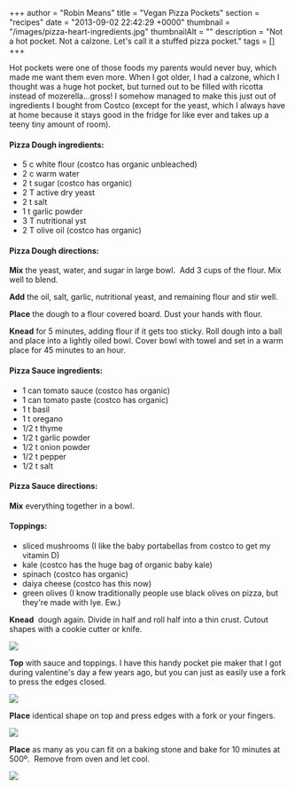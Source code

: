 +++
author = "Robin Means"
title = "Vegan Pizza Pockets"
section = "recipes"
date = "2013-09-02 22:42:29 +0000"
thumbnail = "/images/pizza-heart-ingredients.jpg"
thumbnailAlt = ""
description = "Not a hot pocket. Not a calzone. Let's call it a stuffed pizza pocket."
tags = []
+++

Hot pockets were one of those foods my parents would never buy, which made me want them even more. When I got older, I had a calzone, which I thought was a huge hot pocket, but turned out to be filled with ricotta instead of mozerella...gross! I somehow managed to make this just out of ingredients I bought from Costco (except for the yeast, which I always have at home because it stays good in the fridge for like ever and takes up a teeny tiny amount of room).



#### Pizza Dough ingredients:

- 5 c white flour (costco has organic unbleached)
- 2 c warm water
- 2 t sugar (costco has organic)
- 2 T active dry yeast
- 2 t salt
- 1 t garlic powder
- 3 T nutritional yst
- 2 T olive oil (costco has organic)



#### Pizza Dough directions:

**Mix** the yeast, water, and sugar in large bowl.&nbsp; Add 3 cups of the flour. Mix well to blend. 

**Add** the oil, salt, garlic, nutritional yeast, and remaining flour and stir well.

**Place** the dough to a flour covered board. Dust your hands with flour.

**Knead** for 5 minutes, adding flour if it gets too sticky. Roll dough into a ball and place into a lightly oiled bowl. Cover bowl with towel and set in a warm place for 45 minutes to an hour.



#### Pizza Sauce ingredients:

- 1 can tomato sauce (costco has organic)
- 1 can tomato paste (costco has organic)
- 1 t basil
- 1 t oregano
- 1/2 t thyme
- 1/2 t garlic powder
- 1/2 t onion powder
- 1/2 t pepper
- 1/2 t salt



#### Pizza Sauce directions:

**Mix** everything together in a bowl.



#### Toppings:

- sliced mushrooms (I like the baby portabellas from costco to get my vitamin D)
- kale (costco has the huge bag of organic baby kale)
- spinach (costco has organic)
- daiya cheese (costco has this now)
- green olives (I know traditionally people use black olives on pizza, but they're made with lye. Ew.)

**Knead** &nbsp;dough again. Divide in half and roll half into a thin crust. Cutout shapes with a cookie cutter or knife.

![](/images/pizza-heart-cutting1.jpg)

**Top** with sauce and toppings. I have this handy pocket pie maker that I got during valentine's day a few years ago, but you can just as easily use a fork to press the edges closed.

![](/images/pizza-heart-ingredients.jpg)

**Place** identical shape on top and press edges with a fork or your fingers.

![](/images/pizza-heart-baking-sheet.jpg)

**Place** as many as you can fit on a baking stone and bake for 10 minutes at 500º.&nbsp; Remove from oven and let cool.

![](/images/pizza-heart.jpg)

